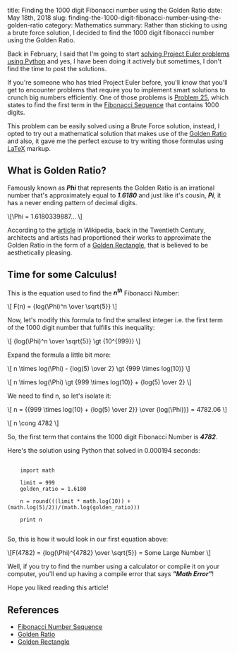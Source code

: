 title: Finding the 1000 digit Fibonacci number using the Golden Ratio
date: May 18th, 2018
slug: finding-the-1000-digit-fibonacci-number-using-the-golden-ratio
category: Mathematics
summary: Rather than sticking to using a brute force solution, I decided to find the 1000 digit fibonacci number using the Golden Ratio.

Back in February, I said that I'm going to start [solving Project Euler
problems using Python](/posts/i-decided-to-learn-python) and yes, I
have been doing it actively but sometimes, I don't find the time to post
the solutions.

If you're someone who has tried Project Euler before, you'll know that
you'll get to encounter problems that require you to implement smart
solutions to crunch big numbers efficiently. One of those problems is
[Problem 25](https://www.projecteuler.net/problem=25), which states to
find the first term in the [Fibonacci
Sequence](https://en.wikipedia.org/wiki/Fibonacci_number) that contains
1000 digits.

This problem can be easily solved using a Brute Force solution, instead,
I opted to try out a mathematical solution that makes use of the [Golden
Ratio](https://en.wikipedia.org/wiki/Golden_ratio) and also, it gave me
the perfect excuse to try writing those formulas using
[LaTeX](https://en.wikipedia.org/wiki/LaTeX) markup.

## What is Golden Ratio?

Famously known as ***Phi*** that represents the Golden Ratio is an
irrational number that's approximately equal to ***1.6180*** and just like
it's cousin, ***Pi***, it has a never ending pattern of decimal digits.

\\[\Phi = 1.6180339887... \\]

According to the [article](https://en.wikipedia.org/wiki/Golden_ratio)
in Wikipedia, back in the Twentieth Century, architects and artists had
proportioned their works to approximate the Golden Ratio in the form of
a [Golden Rectangle](https://en.wikipedia.org/wiki/Golden_rectangle),
that is believed to be aesthetically pleasing.

## Time for some Calculus!

This is the equation used to find the ***n<sup>th</sup>*** Fibonacci Number:

\\[ F(n) = {log(\Phi)^n \over \sqrt{5}} \\]

Now, let's modify this formula to find the smallest integer i.e. the
first term of the 1000 digit number that fulfills this inequality:

\\[ {log(\Phi)^n \over \sqrt{5}} \gt {10^{999}} \\]

Expand the formula a little bit more:

\\[ n \times log(\Phi) - {log(5) \over 2} \gt {999 \times log(10)} \\]

\\[ n \times log(\Phi) \gt {999 \times log(10)} + {log(5) \over 2} \\]

We need to find n, so let's isolate it:

\\[ n = {{999 \times log(10) + {log(5) \over 2}} \over
{log(\Phi)}} = 4782.06 \\]

\\[ n \cong 4782 \\]


So, the first term that contains the 1000 digit Fibonacci Number is
***4782***.

Here's the solution using Python that solved in 0.000194 seconds:

<pre>
    <code class="python">
    import math

    limit = 999
    golden_ratio = 1.6180

    n = round(((limit * math.log(10)) + (math.log(5)/2))/(math.log(golden_ratio)))

    print n
    </code>
</pre>

So, this is how it would look in our first equation above:

\\[F(4782) = {log(\Phi)^{4782} \over \sqrt{5}} = Some Large
Number \\]

Well, if you try to find the number using a calculator or compile it on
your computer, you'll end up having a compile error that says ***"Math
Error"***!

Hope you liked reading this article!

## References

+ [Fibonacci Number Sequence](https://en.wikipedia.org/wiki/Fibonacci_number)
+ [Golden Ratio](https://en.wikipedia.org/wiki/Golden_ratio)
+ [Golden Rectangle](https://en.wikipedia.org/wiki/Golden_rectangle)
